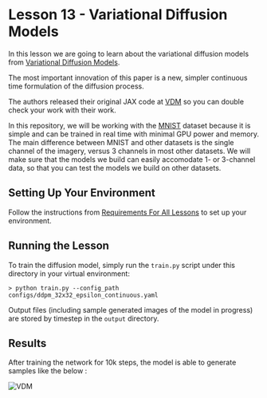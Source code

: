# Lesson 13 - Variational Diffusion Models

In this lesson we are going to learn about the variational diffusion models from [Variational Diffusion Models](https://arxiv.org/abs/2107.00630).

The most important innovation of this paper is a new, simpler continuous time formulation of the diffusion process.

The authors released their original JAX code at [VDM](https://github.com/google-research/vdm) so you can double check your work with their work.


In this repository, we will be working with the [MNIST](https://en.wikipedia.org/wiki/MNIST_database) dataset because it is simple and can be trained in real time with minimal GPU power and memory. The main difference between MNIST and other datasets is the single channel of the imagery, versus 3 channels in most other datasets. We will make sure that the models we build can easily accomodate 1- or 3-channel data, so that you can test the models we build on other datasets.

## Setting Up Your Environment

Follow the instructions from [Requirements For All Lessons](https://github.com/swookey-thinky/mindiffusion?tab=readme-ov-file#requirements-for-all-lessons) to set up your environment.

## Running the Lesson

To train the diffusion model, simply run the `train.py` script under this directory in your virtual environment:

```
> python train.py --config_path configs/ddpm_32x32_epsilon_continuous.yaml
```

Output files (including sample generated images of the model in progress) are stored by timestep in the `output` directory.

## Results

After training the network for 10k steps, the model is able to generate samples like the below :

![VDM](https://drive.google.com/uc?export=view&id=1FRaNRkEyg0xMvn0dH6MW5PcXCj3BTj-k)
